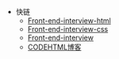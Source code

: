 * 快链
  * [Front-end-interview-html](http://codehtml.cn/front-end-interview-html)
  * [Front-end-interview-css](http://codehtml.cn/front-end-interview-css)
  * [Front-end-interview](http://codehtml.cn/front-end-interview)
  * [CODEHTML博客](http://codehtml.cn)